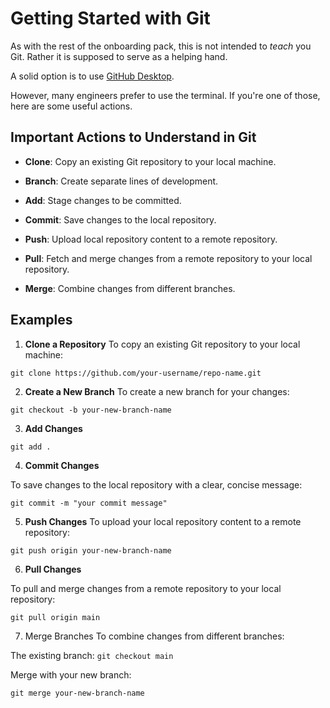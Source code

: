 # **Getting Started with Git**

As with the rest of the onboarding pack, this is not intended to *teach* you Git. Rather it is supposed to serve as a helping hand.

A solid option is to use [GitHub Desktop](https://github.com/apps/desktop).

However, many engineers prefer to use the terminal. If you're one of those, here are some useful actions.

## **Important Actions to Understand in Git**

* **Clone**: Copy an existing Git repository to your local machine.

* **Branch**: Create separate lines of development.
* **Add**: Stage changes to be committed.
* **Commit**: Save changes to the local repository.
* **Push**: Upload local repository content to a remote repository.
* **Pull**: Fetch and merge changes from a remote repository to your local repository.
* **Merge**: Combine changes from different branches.


## **Examples**

1. **Clone a Repository**
To copy an existing Git repository to your local machine:

```git clone https://github.com/your-username/repo-name.git```

2. **Create a New Branch**
To create a new branch for your changes:

```git checkout -b your-new-branch-name```

3. **Add Changes**

```git add . ```


4. **Commit Changes**

To save changes to the local repository with a clear, concise message:

```git commit -m "your commit message"```

5. **Push Changes**
To upload your local repository content to a remote repository:

```git push origin your-new-branch-name```

6. **Pull Changes**

To pull and merge changes from a remote repository to your local repository:

```git pull origin main```

7. Merge Branches
To combine changes from different branches:

The existing branch:
```git checkout main```

Merge with your new branch:

```git merge your-new-branch-name```

